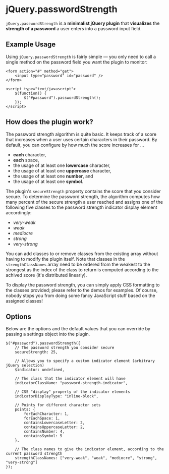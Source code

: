 # jQuery.passwordStrength

`jQuery.passwordStrength` is a **minimalist jQuery plugin** that **visualizes**
the **strength of a password** a user enters into a password input field.


## Example Usage

Using `jQuery.passwordStrength` is fairly simple — you only need to call a single method on the password field you want the plugin to monitor:

    <form action="#" method="get">
        <input type="password" id="password" />
    </form>

    <script type="text/javascript">
        $(function() {
            $("#password").passwordStrength();
        });
    </script>
    
    
## How does the plugin work?

The password strength algorithm is quite basic.
It keeps track of a score that increases when a user uses certain characters in their password.
By default, you can configure by how much the score increases for ...

  - **each** character,
  - **each** space,
  - the usage of at least one **lowercase** character,
  - the usage of at least one **uppercase** character,
  - the usage of at least one **number**, and
  - the usage of at least one **symbol**.

The plugin's `secureStrength` property contains the score that you consider secure.
To determine the password strength, the algorithm computes how many percent of the secure strength a user reached
and assigns one of the following five classes to the password strength indicator display element accordingly:

  - *very-weak*
  - *weak*
  - *mediocre*
  - *strong*
  - *very-strong*

You can add classes to or remove classes from the existing array without having to modify the plugin itself.
Note that classes in the `strengthClassNames` array need to be ordered from the weakest to the strongest
as the index of the class to return is computed according to the achived score (it's distributed linearly).

To display the password strength, you can simply apply CSS formatting to the classes provided;
please refer to the demos for examples.
Of course, nobody stops you from doing some fancy JavaScript stuff based on the assigned classes!

## Options
Below are the options and the default values that you can override by passing a settings object into the plugin.

    $("#password").passwordStrength({
        // The password strength you consider secure
        secureStrength: 25,

        // Allows you to specify a custom indicator element (arbitrary jQuery selection)
        $indicator: undefined,

        // The class that the indicator element will have
        indicatorClassName: "password-strength-indicator",

        // CSS "display" property of the indicator elements
        indicatorDisplayType: "inline-block",

        // Points for different character sets
        points: {
            forEachCharacter: 1,
            forEachSpace: 1,
            containsLowercaseLetter: 2,
            containsUppercaseLetter: 2,
            containsNumber: 4,
            containsSymbol: 5
        },

        // The class names to give the indicator element, according to the current password strength
        strengthClassNames: ["very-weak", "weak", "mediocre", "strong", "very-strong"]		
    });